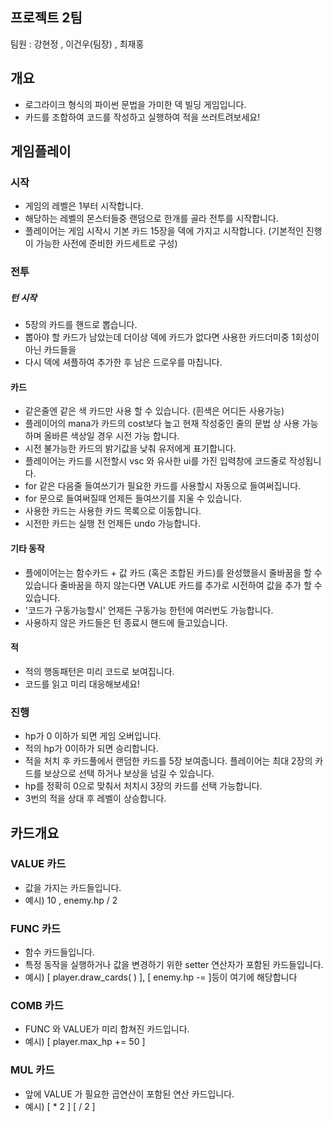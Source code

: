 ## 프로젝트 2팀  
팀원 : 강현정 , 이건우(팀장) , 최재홍  

## 개요
- 로그라이크 형식의 파이썬 문법을 가미한 덱 빌딩 게임입니다.  
- 카드를 조합하여 코드를 작성하고 실행하여 적을 쓰러트려보세요!  

## 게임플레이
### 시작
- 게임의 레벨은 1부터 시작합니다.  
- 해당하는 레벨의 몬스터들중 랜덤으로 한개를 골라 전투를 시작합니다.  
- 플레이어는 게임 시작시 기본 카드 15장을 덱에 가지고 시작합니다. (기본적인 진행이 가능한 사전에 준비한 카드세트로 구성)  

### 전투
##### 턴 시작
- 5장의 카드를 핸드로 뽑습니다.  
- 뽑아야 할 카드가 남았는데 더이상 덱에 카드가 없다면 사용한 카드더미중 1회성이 아닌 카드들을
- 다시 덱에 셔플하여 추가한 후 남은 드로우를 마칩니다.  
#### 카드
- 같은줄엔 같은 색 카드만 사용 할 수 있습니다. (흰색은 어디든 사용가능)  
- 플레이어의 mana가 카드의 cost보다 높고 현재 작성중인 줄의 문법 상 사용 가능하며 올바른 색상일 경우 시전 가능 합니다.  
- 시전 불가능한 카드의 밝기값을 낮춰 유저에게 표기합니다.  
- 플레이어는 카드를 시전할시 vsc 와 유사한 ui를 가진 입력창에 코드줄로 작성됩니다.  
- for 같은 다음줄 들여쓰기가 필요한 카드를 사용할시 자동으로 들여써집니다.  
- for 문으로 들여써질때 언제든 들여쓰기를 지울 수 있습니다.  
- 사용한 카드는 사용한 카드 목록으로 이동합니다.  
- 시전한 카드는 실행 전 언제든 undo 가능합니다.  
#### 기타 동작
- 플에이어는는 함수카드 + 값 카드 (혹은 조합된 카드)를 완성했을시 줄바꿈을 할 수 있습니다 줄바꿈을 하지 않는다면 VALUE 카드를 추가로 시전하여 값을 추가 할 수 있습니다.  
- '코드가 구동가능할시' 언제든 구동가능 한턴에 여러번도 가능합니다.  
- 사용하지 않은 카드들은 턴 종료시 핸드에 들고있습니다.  
#### 적
- 적의 행동패턴은 미리 코드로 보여집니다.  
- 코드를 읽고 미리 대응해보세요!  

### 진행
- hp가 0 이하가 되면 게임 오버입니다.  
- 적의 hp가 0이하가 되면 승리합니다.  
- 적을 처치 후 카드풀에서 랜덤한 카드를 5장 보여줍니다. 플레이어는 최대 2장의 카드를 보상으로 선택 하거나 보상을 넘길 수 있습니다.  
- hp를 정확히 0으로 맞춰서 처치시 3장의 카드를 선택 가능합니다.  
- 3번의 적을 상대 후 레벨이 상승합니다.  

## 카드개요
### VALUE 카드
- 값을 가지는 카드들입니다.  
- 예시) 10 , enemy.hp / 2

### FUNC 카드
- 함수 카드들입니다.  
- 특정 동작을 실행하거나 값을 변경하기 위한 setter 연산자가 포함된 카드들입니다.  
- 예시) [ player.draw_cards(   ) ], [ enemy.hp -= ]등이 여기에 해당합니다

### COMB 카드
- FUNC 와 VALUE가 미리 합쳐진 카드입니다.  
- 예시) [ player.max_hp += 50 ]

### MUL 카드
- 앞에 VALUE 가 필요한 곱연산이 포함된 연산 카드입니다.
- 예시) [ * 2 ] [ / 2 ]
